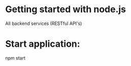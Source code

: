 # Getting started with node.js
All backend services (RESTful API's)

# Start application:
npm start
